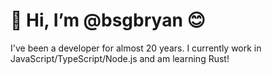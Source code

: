 # 👋 Hi, I’m @bsgbryan 😊

I've been a developer for almost 20 years. I currently work in JavaScript/TypeScript/Node.js and am learning Rust!
